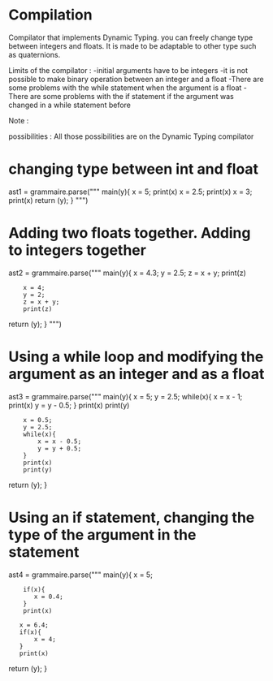 # Compilation

Compilator that implements Dynamic Typing.
you can freely change type between integers and floats.
It is made to be adaptable to other type such as quaternions.
 
Limits of the compilator :
-initial arguments have to be integers
-it is not possible to make binary operation between an integer and a float
-There are some problems with the while statement when the argument is a float
-There are some problems with the if statement if the argument was changed in a while statement before


Note : 


 possibilities :
 All those possibilities are on the Dynamic Typing compilator

# changing type between int and float
ast1 = grammaire.parse(""" main(y){
        x = 5;
        print(x)
        x = 2.5;
        print(x)
        x = 3;
        print(x)
 return (y);
 }
""")

 # Adding two floats together. Adding to integers together
ast2 = grammaire.parse(""" main(y){
        x = 4.3;
        y = 2.5;
        z = x + y;
        print(z)

        x = 4;
        y = 2;
        z = x + y;
        print(z)
 return (y);
 }
""")


# Using a while loop and modifying the argument as an integer and as a float
ast3 = grammaire.parse(""" main(y){
        x = 5;
        y = 2.5;
        while(x){
            x = x - 1;
            print(x)
            y = y - 0.5;
        }
        print(x)
        print(y)

        x = 0.5;
        y = 2.5;
        while(x){
            x = x - 0.5;
            y = y + 0.5;
        }
        print(x)
        print(y)
 return (y);
 }


# Using an if statement, changing the type of the argument in the statement
ast4 = grammaire.parse(""" main(y){
        x = 5;

        if(x){
           x = 0.4;
        }
        print(x)

       x = 6.4;
       if(x){
           x = 4;
       }
       print(x)

 return (y);
 }